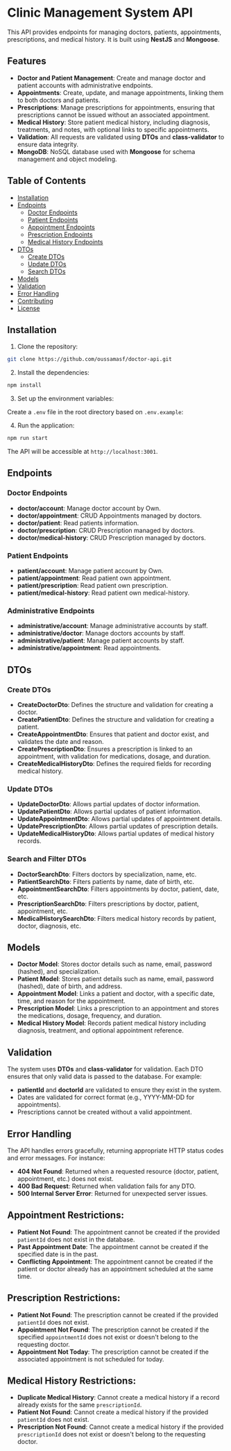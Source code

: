 # Clinic Management System API

This API provides endpoints for managing doctors, patients, appointments, prescriptions, and medical history. It is built using **NestJS** and **Mongoose**.

## Features

- **Doctor and Patient Management**: Create and manage doctor and patient accounts with administrative endpoints.
- **Appointments**: Create, update, and manage appointments, linking them to both doctors and patients.
- **Prescriptions**: Manage prescriptions for appointments, ensuring that prescriptions cannot be issued without an associated appointment.
- **Medical History**: Store patient medical history, including diagnosis, treatments, and notes, with optional links to specific appointments.
- **Validation**: All requests are validated using **DTOs** and **class-validator** to ensure data integrity.
- **MongoDB**: NoSQL database used with **Mongoose** for schema management and object modeling.

## Table of Contents

- [Installation](#installation)
- [Endpoints](#endpoints)
  - [Doctor Endpoints](#doctor-endpoints)
  - [Patient Endpoints](#patient-endpoints)
  - [Appointment Endpoints](#appointment-endpoints)
  - [Prescription Endpoints](#prescription-endpoints)
  - [Medical History Endpoints](#medical-history-endpoints)
- [DTOs](#dtos)
  - [Create DTOs](#create-dtos)
  - [Update DTOs](#update-dtos)
  - [Search DTOs](#search-dtos)
- [Models](#models)
- [Validation](#validation)
- [Error Handling](#error-handling)
- [Contributing](#contributing)
- [License](#license)

## Installation

1. Clone the repository:

```bash
git clone https://github.com/oussamasf/doctor-api.git
```

2. Install the dependencies:

```bash
npm install
```

3. Set up the environment variables:

Create a `.env` file in the root directory based on `.env.example`:

4. Run the application:

```bash
npm run start
```

The API will be accessible at `http://localhost:3001`.

## Endpoints

### Doctor Endpoints

- **doctor/account**: Manage doctor account by Own.
- **doctor/appointment**: CRUD Appointments managed by doctors.
- **doctor/patient**: Read patients information.
- **doctor/prescription**: CRUD Prescription managed by doctors.
- **doctor/medical-history**: CRUD Prescription managed by doctors.

### Patient Endpoints

- **patient/account**: Manage patient account by Own.
- **patient/appointment**: Read patient own appointment.
- **patient/prescription**: Read patient own prescription.
- **patient/medical-history**: Read patient own medical-history.

### Administrative Endpoints

- **administrative/account**: Manage administrative accounts by staff.
- **administrative/doctor**: Manage doctors accounts by staff.
- **administrative/patient**: Manage patient accounts by staff.
- **administrative/appointment**: Read appointments.

## DTOs

### Create DTOs

- **CreateDoctorDto**: Defines the structure and validation for creating a doctor.
- **CreatePatientDto**: Defines the structure and validation for creating a patient.
- **CreateAppointmentDto**: Ensures that patient and doctor exist, and validates the date and reason.
- **CreatePrescriptionDto**: Ensures a prescription is linked to an appointment, with validation for medications, dosage, and duration.
- **CreateMedicalHistoryDto**: Defines the required fields for recording medical history.

### Update DTOs

- **UpdateDoctorDto**: Allows partial updates of doctor information.
- **UpdatePatientDto**: Allows partial updates of patient information.
- **UpdateAppointmentDto**: Allows partial updates of appointment details.
- **UpdatePrescriptionDto**: Allows partial updates of prescription details.
- **UpdateMedicalHistoryDto**: Allows partial updates of medical history records.

### Search and Filter DTOs

- **DoctorSearchDto**: Filters doctors by specialization, name, etc.
- **PatientSearchDto**: Filters patients by name, date of birth, etc.
- **AppointmentSearchDto**: Filters appointments by doctor, patient, date, etc.
- **PrescriptionSearchDto**: Filters prescriptions by doctor, patient, appointment, etc.
- **MedicalHistorySearchDto**: Filters medical history records by patient, doctor, diagnosis, etc.

## Models

- **Doctor Model**: Stores doctor details such as name, email, password (hashed), and specialization.
- **Patient Model**: Stores patient details such as name, email, password (hashed), date of birth, and address.
- **Appointment Model**: Links a patient and doctor, with a specific date, time, and reason for the appointment.
- **Prescription Model**: Links a prescription to an appointment and stores the medications, dosage, frequency, and duration.
- **Medical History Model**: Records patient medical history including diagnosis, treatment, and optional appointment reference.

## Validation

The system uses **DTOs** and **class-validator** for validation. Each DTO ensures that only valid data is passed to the database. For example:

- **patientId** and **doctorId** are validated to ensure they exist in the system.
- Dates are validated for correct format (e.g., YYYY-MM-DD for appointments).
- Prescriptions cannot be created without a valid appointment.

## Error Handling

The API handles errors gracefully, returning appropriate HTTP status codes and error messages. For instance:

- **404 Not Found**: Returned when a requested resource (doctor, patient, appointment, etc.) does not exist.
- **400 Bad Request**: Returned when validation fails for any DTO.
- **500 Internal Server Error**: Returned for unexpected server issues.

## Appointment Restrictions:

- **Patient Not Found**: The appointment cannot be created if the provided `patientId` does not exist in the database.
- **Past Appointment Date**: The appointment cannot be created if the specified date is in the past.
- **Conflicting Appointment**: The appointment cannot be created if the patient or doctor already has an appointment scheduled at the same time.

## Prescription Restrictions:

- **Patient Not Found**: The prescription cannot be created if the provided `patientId` does not exist.
- **Appointment Not Found**: The prescription cannot be created if the specified `appointmentId` does not exist or doesn't belong to the requesting doctor.
- **Appointment Not Today**: The prescription cannot be created if the associated appointment is not scheduled for today.

## Medical History Restrictions:

- **Duplicate Medical History**: Cannot create a medical history if a record already exists for the same `prescriptionId`.
- **Patient Not Found**: Cannot create a medical history if the provided `patientId` does not exist.
- **Prescription Not Found**: Cannot create a medical history if the provided `prescriptionId` does not exist or doesn't belong to the requesting doctor.
